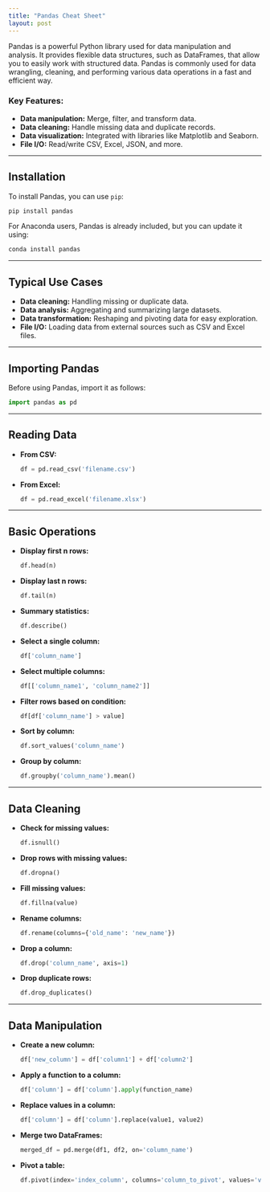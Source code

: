 ```yaml
---
title: "Pandas Cheat Sheet"
layout: post
---
```


Pandas is a powerful Python library used for data manipulation and analysis. It provides flexible data structures, such as DataFrames, that allow you to easily work with structured data. Pandas is commonly used for data wrangling, cleaning, and performing various data operations in a fast and efficient way.

### Key Features:

- **Data manipulation:** Merge, filter, and transform data.
- **Data cleaning:** Handle missing data and duplicate records.
- **Data visualization:** Integrated with libraries like Matplotlib and Seaborn.
- **File I/O:** Read/write CSV, Excel, JSON, and more.

---

## Installation

To install Pandas, you can use `pip`:

```bash
pip install pandas
```

For Anaconda users, Pandas is already included, but you can update it using:

```bash
conda install pandas
```

---

## Typical Use Cases

- **Data cleaning:** Handling missing or duplicate data.
- **Data analysis:** Aggregating and summarizing large datasets.
- **Data transformation:** Reshaping and pivoting data for easy exploration.
- **File I/O:** Loading data from external sources such as CSV and Excel files.

---

## Importing Pandas

Before using Pandas, import it as follows:

```python
import pandas as pd
```

---

## Reading Data

- **From CSV:**

   ```python
   df = pd.read_csv('filename.csv')
   ```

- **From Excel:**

   ```python
   df = pd.read_excel('filename.xlsx')
   ```

---

## Basic Operations

- **Display first n rows:**

   ```python
   df.head(n)
   ```

- **Display last n rows:**

   ```python
   df.tail(n)
   ```

- **Summary statistics:**

   ```python
   df.describe()
   ```

- **Select a single column:**

   ```python
   df['column_name']
   ```

- **Select multiple columns:**

   ```python
   df[['column_name1', 'column_name2']]
   ```

- **Filter rows based on condition:**

   ```python
   df[df['column_name'] > value]
   ```

- **Sort by column:**

   ```python
   df.sort_values('column_name')
   ```

- **Group by column:**

   ```python
   df.groupby('column_name').mean()
   ```

---

## Data Cleaning

- **Check for missing values:**

   ```python
   df.isnull()
   ```

- **Drop rows with missing values:**

   ```python
   df.dropna()
   ```

- **Fill missing values:**

   ```python
   df.fillna(value)
   ```

- **Rename columns:**

   ```python
   df.rename(columns={'old_name': 'new_name'})
   ```

- **Drop a column:**

   ```python
   df.drop('column_name', axis=1)
   ```

- **Drop duplicate rows:**

   ```python
   df.drop_duplicates()
   ```

---

## Data Manipulation

- **Create a new column:**

   ```python
   df['new_column'] = df['column1'] + df['column2']
   ```

- **Apply a function to a column:**

   ```python
   df['column'] = df['column'].apply(function_name)
   ```

- **Replace values in a column:**

   ```python
   df['column'] = df['column'].replace(value1, value2)
   ```

- **Merge two DataFrames:**

   ```python
   merged_df = pd.merge(df1, df2, on='column_name')
   ```

- **Pivot a table:**

   ```python
   df.pivot(index='index_column', columns='column_to_pivot', values='values_to_show')
   ```
